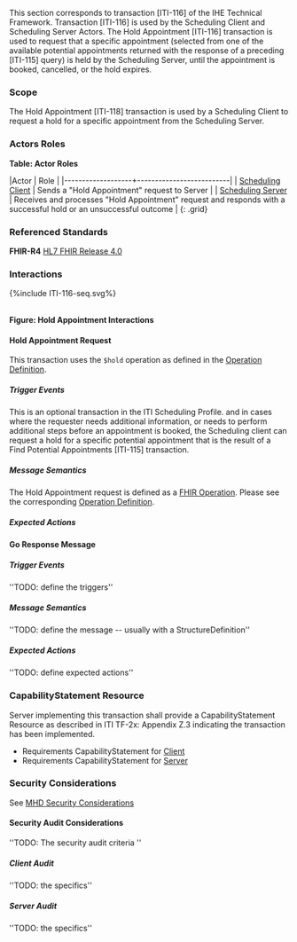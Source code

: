 This section corresponds to transaction [ITI-116] of the IHE Technical Framework. Transaction [ITI-116] is used by the Scheduling Client and Scheduling Server Actors. The Hold Appointment [ITI-116] transaction is used to request that a specific appointment (selected from one of the available potential appointments returned with the response of a preceding [ITI-115] query) is held by the Scheduling Server, until the appointment is booked, cancelled, or the hold expires.

### Scope

The Hold Appointment [ITI-118] transaction is used by a Scheduling Client to request a hold for a specific appointment from the Scheduling Server.

### Actors Roles

**Table: Actor Roles**

|Actor | Role |
|-------------------+--------------------------|
| [Scheduling Client](volume-1.html#client)    | Sends a "Hold Appointment" request to Server |
| [Scheduling Server](volume-1.html#server) | Receives and processes "Hold Appointment" request and responds with a successful hold or an unsuccessful outcome |
{: .grid}

### Referenced Standards

**FHIR-R4** [HL7 FHIR Release 4.0](http://www.hl7.org/FHIR/R4)

### Interactions

<div>
{%include ITI-116-seq.svg%}
</div>
<br clear="all">

**Figure: Hold Appointment Interactions**


#### Hold Appointment Request
This transaction uses the `$hold` operation as defined in the [Operation Definition](./OperationDefinition-appointment-hold.html).

##### Trigger Events

This is an optional transaction in the ITI Scheduling Profile.  and in cases where the requester needs additional information, or needs to perform additional steps before an appointment is booked, the Scheduling client can request a hold for a specific potential appointment that is the result of a Find Potential Appointments [ITI-115] transaction.

##### Message Semantics

The Hold Appointment request is defined as a [FHIR Operation](https://hl7.org/fhir/R4/operations.html). Please see the corresponding [Operation Definition](./OperationDefinition-appointment-hold.html).

##### Expected Actions



#### Go Response Message

##### Trigger Events

''TODO: define the triggers''

##### Message Semantics

''TODO: define the message -- usually with a StructureDefinition''

##### Expected Actions

''TODO: define expected actions''


### CapabilityStatement Resource

Server implementing this transaction shall provide a CapabilityStatement Resource as described in ITI TF-2x: Appendix Z.3 indicating the transaction has been implemented. 
* Requirements CapabilityStatement for [Client](CapabilityStatement-IHE.Scheduling.client.html)
* Requirements CapabilityStatement for [Server](CapabilityStatement-IHE.Scheduling.server.html)

### Security Considerations

See [MHD Security Considerations](volume-1.html#security-considerations)

#### Security Audit Considerations

''TODO: The security audit criteria ''

##### Client Audit 

''TODO: the specifics''

##### Server Audit 

''TODO: the specifics''
